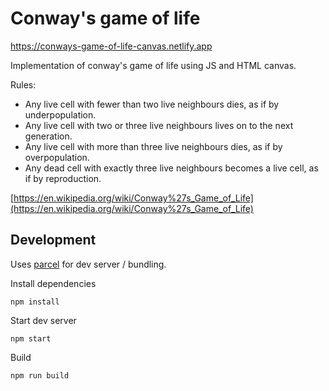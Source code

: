 # Conway's game of life

https://conways-game-of-life-canvas.netlify.app

Implementation of conway's game of life using JS and HTML canvas.

Rules:

- Any live cell with fewer than two live neighbours dies, as if by underpopulation.
- Any live cell with two or three live neighbours lives on to the next generation.
- Any live cell with more than three live neighbours dies, as if by overpopulation.
- Any dead cell with exactly three live neighbours becomes a live cell, as if by reproduction.

[https://en.wikipedia.org/wiki/Conway%27s_Game_of_Life](https://en.wikipedia.org/wiki/Conway%27s_Game_of_Life)

## Development

Uses [parcel](https://parceljs.org) for dev server / bundling.

Install dependencies

```
npm install
```

Start dev server

```
npm start
```

Build

```
npm run build
```
